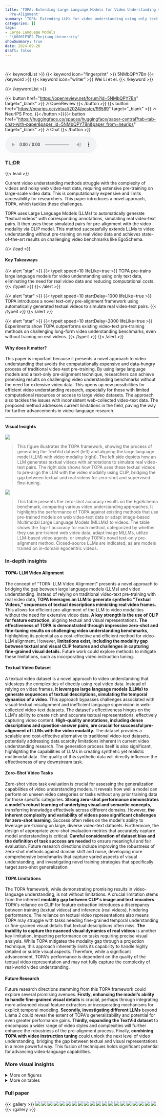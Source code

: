 ```yaml
---
title: 'TOPA: Extending Large Language Models for Video Understanding via Text-Only
  Pre-Alignment'
summary: 'TOPA: Extending LLMs for video understanding using only text data.'
categories: []
tags:
- Large Language Models
- "\U0001F3E2 Zhejiang University"
showSummary: true
date: 2024-09-26
draft: false
---
```


<br>

{{< keywordList >}}
{{< keyword icon="fingerprint" >}} 5NMbQPY7Bn {{< /keyword >}}
{{< keyword icon="writer" >}} Wei Li et el. {{< /keyword >}}
 
{{< /keywordList >}}

{{< button href="https://openreview.net/forum?id=5NMbQPY7Bn" target="_blank" >}}
↗ OpenReview
{{< /button >}}
{{< button href="https://neurips.cc/virtual/2024/poster/96589" target="_blank" >}}
↗ NeurIPS Proc.
{{< /button >}}{{< button href="https://huggingface.co/spaces/huggingface/paper-central?tab=tab-chat-with-paper&paper_id=5NMbQPY7Bn&paper_from=neurips" target="_blank" >}}
↗ Chat
{{< /button >}}



<audio controls>
    <source src="https://ai-paper-reviewer.com/5NMbQPY7Bn/podcast.wav" type="audio/wav">
    Your browser does not support the audio element.
</audio>


### TL;DR


{{< lead >}}

Current video understanding methods struggle with the complexity of videos and noisy web video-text data, requiring extensive pre-training on large-scale video data. This is computationally expensive and limits accessibility for researchers.  This paper introduces a novel approach, TOPA, which tackles these challenges. 



TOPA uses Large Language Models (LLMs) to automatically generate "textual videos" with corresponding annotations, simulating real video-text pairs.  It then uses these simulated pairs for pre-alignment with the video modality via CLIP model. This method successfully extends LLMs to video understanding without pre-training on real video data and achieves state-of-the-art results on challenging video benchmarks like EgoSchema.

{{< /lead >}}


#### Key Takeaways

{{< alert "star" >}}
{{< typeit speed=10 lifeLike=true >}} TOPA pre-trains large language models for video understanding using only text data, eliminating the need for real video data and reducing computational costs. {{< /typeit >}}
{{< /alert >}}

{{< alert "star" >}}
{{< typeit speed=10 startDelay=1000 lifeLike=true >}} TOPA introduces a novel text-only pre-alignment framework using automatically generated textual videos to simulate real video-text pairs. {{< /typeit >}}
{{< /alert >}}

{{< alert "star" >}}
{{< typeit speed=10 startDelay=2000 lifeLike=true >}} Experiments show TOPA outperforms existing video-text pre-training methods on challenging long-form video understanding benchmarks, even without training on real videos. {{< /typeit >}}
{{< /alert >}}

#### Why does it matter?
This paper is important because it presents a novel approach to video understanding that avoids the computationally expensive and data-hungry process of traditional video-text pre-training. By using large language models and a text-only pre-alignment technique, researchers can achieve promising results on challenging video understanding benchmarks without the need for extensive video data. This opens up new possibilities for efficient video understanding research, especially for those with limited computational resources or access to large video datasets.  The approach also tackles the issues with inconsistent web-collected video-text data.  The proposed method addresses current limitations in the field, paving the way for further advancements in video-language research.

------
#### Visual Insights



![](https://ai-paper-reviewer.com/5NMbQPY7Bn/figures_2_1.jpg)

> This figure illustrates the TOPA framework, showing the process of generating the TextVid dataset (left) and aligning the large language model (LLM) with video modality (right). The left side depicts how an LLM generates textual videos with annotations to simulate real video-text pairs. The right side shows how TOPA uses these textual videos to pre-align the LLM with the video modality using CLIP, bridging the gap between textual and real videos for zero-shot and supervised fine-tuning.





![](https://ai-paper-reviewer.com/5NMbQPY7Bn/tables_3_1.jpg)

> This table presents the zero-shot accuracy results on the EgoSchema benchmark, comparing various video understanding approaches.  It highlights the performance of TOPA against existing methods that use pre-trained models on web video-text data or adapt image-based Multimodal Large Language Models (MLLMs) to videos. The table shows the Top-1 accuracy for each method, categorized by whether they use pre-trained web video data, adapt image MLLMs, utilize LLM-based video agents, or employ TOPA's novel text-only pre-alignment method. Closed-source LLMs are indicated, as are models trained on in-domain egocentric videos.





### In-depth insights


#### TOPA: LLM Video Alignment
The concept of "TOPA: LLM Video Alignment" presents a novel approach to bridging the gap between large language models (LLMs) and video understanding.  Instead of relying on traditional video-text pre-training with real video data, **TOPA leverages an LLM to generate synthetic "Textual Videos," sequences of textual descriptions mimicking real video frames.** This allows for efficient pre-alignment of the LLM to video modalities without the need for extensive video data. **A key strength is the use of CLIP for feature extraction**, aligning textual and visual representations.  **The effectiveness of TOPA is demonstrated through impressive zero-shot and fine-tuning results on challenging video understanding benchmarks**, highlighting its potential as a cost-effective and efficient method for video-LLM alignment. However, **limitations exist, including the modality gap between textual and visual CLIP features and challenges in capturing fine-grained visual details.** Future work could explore methods to mitigate these limitations, such as incorporating video instruction tuning.

#### Textual Video Dataset
A textual video dataset is a novel approach to video understanding that sidesteps the complexities of directly using real video data.  Instead of relying on video frames, **it leverages large language models (LLMs) to generate sequences of textual descriptions, simulating the temporal dynamics of a video**.  This approach bypasses challenges associated with visual-textual misalignment and inefficient language supervision in web-collected video-text datasets.  The dataset's effectiveness hinges on the LLM's ability to create rich and accurate textual representations, effectively capturing video content. **High-quality annotations, including dense descriptions and question-answer pairs, are crucial for successful pre-alignment of LLMs with the video modality.** The dataset provides a scalable and cost-effective alternative to traditional video-text datasets, potentially addressing data scarcity limitations inherent in current video understanding research. The generation process itself is also significant, highlighting the capabilities of LLMs in creating synthetic yet realistic multimodal data. The quality of this synthetic data will directly influence the effectiveness of any downstream task.

#### Zero-Shot Video Tasks
Zero-shot video task evaluation is crucial for assessing the generalization capabilities of video understanding models.  It reveals how well a model can perform on unseen video categories or tasks without any prior training data for those specific categories.  **Strong zero-shot performance demonstrates a model's robust learning of underlying visual and semantic concepts**, transferring knowledge effectively across different domains. However, **the inherent complexity and variability of videos pose significant challenges for zero-shot learning**.  Success often relies on the model's ability to leverage pre-training on large, diverse video-text datasets.  Furthermore, the design of appropriate zero-shot evaluation metrics that accurately capture model understanding is critical.  **Careful consideration of dataset bias and the definition of task success are needed** to ensure meaningful and fair evaluation.  Future research directions include improving the robustness of zero-shot methods against domain shift and noise, developing more comprehensive benchmarks that capture varied aspects of visual understanding, and investigating novel training strategies that specifically target zero-shot generalization.

#### TOPA Limitations
The TOPA framework, while demonstrating promising results in video-language understanding, is not without limitations.  A crucial limitation stems from the inherent **modality gap between CLIP's image and text encoders**.  TOPA's reliance on CLIP for feature extraction introduces a discrepancy between training (textual videos) and inference (real videos), hindering performance.  The reliance on textual video representations also means TOPA may struggle with tasks needing fine-grained temporal understanding or fine-grained visual details that textual descriptions often miss.  **The inability to capture the nuanced visual dynamics of real videos** is another key limitation, impacting performance on tasks requiring precise visual analysis.   While TOPA mitigates the modality gap through a projection technique, this approach inherently limits its capability to handle highly detailed or subtle visual aspects.  Therefore, while a significant advancement, TOPA's performance is dependent on the quality of the textual video representation and may not fully capture the complexity of real-world video understanding.

#### Future Research
Future research directions stemming from this TOPA framework could explore several promising avenues. **Firstly, enhancing the model's ability to handle fine-grained visual details** is crucial, perhaps through integrating more advanced visual feature extractors or incorporating mechanisms for explicit temporal modeling. **Secondly, investigating different LLMs** beyond Llama 2 could reveal the extent of TOPA's generalizability and potential for even greater performance gains.  **Thirdly, expanding the TextVid dataset** to encompass a wider range of video styles and complexities will further enhance the robustness of the pre-alignment process.  Finally,  **combining TOPA with video instruction tuning** could unlock the next level of video understanding, bridging the gap between textual and visual representations in a more powerful way.  This fusion of techniques holds significant potential for advancing video-language capabilities.


### More visual insights

<details>
<summary>More on figures
</summary>


![](https://ai-paper-reviewer.com/5NMbQPY7Bn/figures_5_1.jpg)

> This figure illustrates the TOPA framework, showing the pipeline for generating the TextVid dataset (left) and the video-LLM alignment process (right).  The TextVid dataset generation involves using an LLM to create textual videos mimicking real videos. The video-LLM alignment uses CLIP to extract features from both textual and real videos and aligns the LLM to the video modality through text-only pre-alignment.  The framework also allows for zero-shot inference and supervised fine-tuning on downstream datasets.


![](https://ai-paper-reviewer.com/5NMbQPY7Bn/figures_8_1.jpg)

> This figure illustrates the TOPA framework, which consists of two main parts: TextVid dataset generation and video-LLM alignment.  The left side shows how the TextVid dataset is created using an LLM to generate textual videos with annotations. The right side shows how the LLM is aligned with the video modality using continuous CLIP text features (during training) and then adapts to real video data using projected CLIP visual features (during inference).  The framework also supports fine-tuning with real video data to further enhance performance.


![](https://ai-paper-reviewer.com/5NMbQPY7Bn/figures_19_1.jpg)

> This figure illustrates the TOPA framework, which consists of two main parts: TextVid dataset generation and video-LLM alignment.  The left side shows how the TextVid dataset is created using an LLM to generate textual videos (sequences of textual frames mimicking real videos) and their corresponding annotations (dense descriptions and QA pairs). The right side details the video-LLM alignment process.  TOPA pre-aligns the LLM with video modality using only text data from TextVids, leveraging CLIP for feature extraction to bridge the gap between text and image.  Zero-shot inference and supervised fine-tuning are also shown as options for adapting the aligned model to real video understanding tasks.


![](https://ai-paper-reviewer.com/5NMbQPY7Bn/figures_19_2.jpg)

> This figure illustrates the TOPA framework, which consists of two main parts: TextVid dataset generation and video-LLM alignment. The left side shows how TextVid is created using an LLM to generate textual videos and corresponding annotations. The right side shows how TOPA aligns LLMs with video modality using only text data. During text-only pre-alignment, the LLM processes continuous CLIP text features, which are analogous to continuous CLIP image features from real videos.  Zero-shot inference uses projected CLIP visual features, and fine-tuning can be done on downstream datasets.


![](https://ai-paper-reviewer.com/5NMbQPY7Bn/figures_19_3.jpg)

> This figure illustrates the TOPA framework, which consists of two main parts: TextVid dataset generation and video-LLM alignment. The left side shows how the TextVid dataset is generated using an LLM to create textual videos and their corresponding annotations.  The right side illustrates the video-LLM alignment process. During text-only pre-alignment, the LLM processes continuous CLIP text features of textual videos, effectively aligning itself with the video modality.  In zero-shot inference, CLIP image features from real videos are projected into the LLM's space, allowing for video understanding without training on real video data.  Finally, supervised fine-tuning is supported to enhance performance further.


![](https://ai-paper-reviewer.com/5NMbQPY7Bn/figures_19_4.jpg)

> This figure illustrates the TOPA framework, which consists of two main parts: TextVid dataset generation and video-LLM alignment. The left side shows how TextVids are created using an LLM to generate textual frames and annotations.  The right side details how the TextVids are used for text-only pre-alignment of the LLM with video modality via CLIP features, enabling zero-shot inference and supervised fine-tuning on downstream video datasets.


![](https://ai-paper-reviewer.com/5NMbQPY7Bn/figures_20_1.jpg)

> This figure illustrates the TOPA framework, showing the process of generating the TextVid dataset (left) and the video-LLM alignment process (right). The TextVid dataset is created by using an LLM to generate textual videos that simulate real videos. These textual videos are then used to pre-align the LLM with the video modality. During inference, CLIP is used to extract features from real videos, which are then projected into the LLM feature space. The LLM can then be fine-tuned on downstream video datasets to further improve performance.


![](https://ai-paper-reviewer.com/5NMbQPY7Bn/figures_20_2.jpg)

> This figure illustrates the TOPA framework, showing the process of generating the TextVid dataset (left) and how the video-LLM alignment is performed (right).  The TextVid dataset is created using an LLM to generate textual videos mimicking real video content. The right side shows how TOPA aligns LLMs with video modality by using continuous CLIP text features for pre-alignment and projected CLIP visual features for zero-shot inference.  Supervised fine-tuning on downstream datasets is also supported to further enhance performance.


![](https://ai-paper-reviewer.com/5NMbQPY7Bn/figures_20_3.jpg)

> This figure illustrates the TOPA framework, which consists of two main parts: TextVid dataset generation and video-LLM alignment.  The left side shows how the TextVid dataset is created using an LLM to generate textual videos and annotations. The right side depicts the video-LLM alignment process, where a pre-trained LLM is aligned with video modality using textual video representations.  The alignment allows for both zero-shot inference (using projected CLIP visual features) and supervised fine-tuning on downstream video datasets.


![](https://ai-paper-reviewer.com/5NMbQPY7Bn/figures_21_1.jpg)

> This figure shows the overall architecture of the TOPA framework, which is divided into two main parts: TextVid dataset generation and video-LLM alignment. The left side illustrates the process of generating the TextVid dataset using an LLM to create textual videos and corresponding annotations. The right side shows how TOPA aligns the LLM with the video modality using CLIP features.  During text-only pre-alignment, the LLM processes continuous text features, and then transitions to processing continuous image features for real video inference using a projection layer.  Zero-shot inference is also supported, as is supervised finetuning on downstream video datasets to further improve performance.


![](https://ai-paper-reviewer.com/5NMbQPY7Bn/figures_21_2.jpg)

> This figure illustrates the TOPA framework, which consists of two main parts: TextVid dataset generation and video-LLM alignment. The left side shows the process of generating the TextVid dataset using an LLM to create textual videos and their annotations. The right side shows how TOPA aligns LLMs with video modality using CLIP features and a pre-alignment step, enabling zero-shot inference and supervised fine-tuning.


![](https://ai-paper-reviewer.com/5NMbQPY7Bn/figures_21_3.jpg)

> This figure illustrates the TOPA framework, which consists of two main parts: TextVid dataset generation and video-LLM alignment.  The left side shows how the TextVid dataset is created using an LLM to generate textual videos and annotations. The right side details the video-LLM alignment process, demonstrating how TOPA pre-aligns LLMs with video modality using only text data and then adapts to real video understanding through zero-shot inference and supervised fine-tuning.


![](https://ai-paper-reviewer.com/5NMbQPY7Bn/figures_21_4.jpg)

> This figure shows the overall architecture of the TOPA framework, which consists of two main parts: TextVid dataset generation and video-LLM alignment. The left side illustrates the process of generating the TextVid dataset using an LLM to create textual videos and their corresponding annotations.  The right side shows the video-LLM alignment process, which involves pre-aligning the LLM with the video modality using the generated TextVid data and then using CLIP to align the text and image features.  The framework supports both zero-shot inference and supervised fine-tuning on downstream video datasets.


![](https://ai-paper-reviewer.com/5NMbQPY7Bn/figures_21_5.jpg)

> This figure shows a schematic overview of the TOPA framework. The left side illustrates the process of generating the TextVid dataset, which involves using a large language model (LLM) to create textual videos and their corresponding annotations. The right side shows the process of aligning a large language model (LLM) with the video modality. This alignment is performed using Text-Only Pre-Alignment (TOPA), which leverages continuous textual frames (analogous to continuous CLIP image features) to pre-align the LLM with the video modality.  The figure also highlights the zero-shot inference and supervised fine-tuning capabilities of the TOPA framework.


![](https://ai-paper-reviewer.com/5NMbQPY7Bn/figures_22_1.jpg)

> This figure illustrates the TOPA framework, which consists of two main parts: TextVid dataset generation and video-LLM alignment. The left side shows how textual videos are generated using an LLM, mimicking real video dynamics. The right side shows how these textual videos are used to pre-align LLMs with video modality using CLIP features, allowing for zero-shot and finetuned video understanding.  The framework highlights the process of generating textual video data, aligning the LLM with the video modality using textual frames and CLIP, performing zero-shot inference using projected CLIP visual features, and the option for supervised finetuning on downstream datasets.


![](https://ai-paper-reviewer.com/5NMbQPY7Bn/figures_22_2.jpg)

> This figure illustrates the TOPA framework, which consists of two main parts: TextVid dataset generation and video-LLM alignment. The left side shows how textual videos (Tideos) are generated using an LLM, mimicking real videos with continuous textual frames and annotations.  The right side depicts the video-LLM alignment process, where a pre-trained LLM is aligned with the video modality using the generated Tideos.  The process includes text-only pre-alignment, zero-shot inference (using projected CLIP visual features), and optional supervised fine-tuning on downstream video datasets.


![](https://ai-paper-reviewer.com/5NMbQPY7Bn/figures_22_3.jpg)

> This figure illustrates the TOPA framework, showing the process of generating the TextVid dataset (left) and the video-LLM alignment process (right).  The TextVid dataset generation uses an LLM to create textual videos simulating real videos. The alignment process uses CLIP to bridge textual and real video modalities, enabling the LLM to learn from textual videos and then adapt to real video data.  Zero-shot inference and supervised fine-tuning options are also shown.


![](https://ai-paper-reviewer.com/5NMbQPY7Bn/figures_22_4.jpg)

> This figure illustrates the TOPA framework, showing the TextVid dataset generation pipeline on the left and the video-LLM alignment framework on the right.  The left side depicts how an LLM is used to create textual videos (TextVids) mimicking real videos, complete with annotations for training. The right side details how TOPA aligns an LLM with video modality by using CLIP to bridge textual and real video features.  TOPA supports both zero-shot inference (using projected CLIP visual features) and supervised fine-tuning on downstream video datasets.


![](https://ai-paper-reviewer.com/5NMbQPY7Bn/figures_22_5.jpg)

> This figure illustrates the TOPA framework, which consists of two main parts: TextVid dataset generation and video-LLM alignment.  The left side shows how the TextVid dataset is created using an LLM to generate textual videos and annotations. The right side details how TOPA aligns the LLM with video modality using continuous CLIP text and image features, enabling zero-shot inference and supervised fine-tuning.


![](https://ai-paper-reviewer.com/5NMbQPY7Bn/figures_23_1.jpg)

> This figure illustrates the TOPA framework, which consists of two main parts: TextVid dataset generation and video-LLM alignment. The left side shows how textual videos (Tideos) are created using an LLM. These Tideos mimic real videos with textual frames and annotations, creating simulated video-text pairs. The right side depicts the video-LLM alignment process, where the LLM is pre-aligned with video modality using the generated Tideos and CLIP features (both text and image).  The framework supports both zero-shot inference (using projected CLIP visual features) and supervised fine-tuning on downstream video datasets.


![](https://ai-paper-reviewer.com/5NMbQPY7Bn/figures_23_2.jpg)

> This figure illustrates the TOPA framework, showing the process of generating the TextVid dataset (left) and the video-LLM alignment (right).  The left side depicts how an LLM generates textual videos and their annotations. The right side details how TOPA pre-aligns LLMs with video modality using textual video data and CLIP for feature extraction, enabling zero-shot inference and fine-tuning on real video data.


![](https://ai-paper-reviewer.com/5NMbQPY7Bn/figures_23_3.jpg)

> This figure illustrates the TOPA framework, which consists of two main parts: TextVid dataset generation and video-LLM alignment. The left side shows how TextVid is created using an LLM to generate textual videos with annotations. The right side demonstrates how TOPA aligns LLMs with video modality using TextVid, CLIP, and an adapter. The framework supports both zero-shot inference and supervised fine-tuning.


![](https://ai-paper-reviewer.com/5NMbQPY7Bn/figures_24_1.jpg)

> This figure illustrates the TOPA framework, which consists of two main parts: TextVid dataset generation and video-LLM alignment. The left side shows how the TextVid dataset is created using an LLM to generate textual videos and annotations.  The right side details the video-LLM alignment process.  During text-only pre-alignment, the LLM processes textual video features (analogous to real video features), enabling zero-shot inference with real video data using projected CLIP visual features.  The framework also supports supervised fine-tuning for improved performance.


![](https://ai-paper-reviewer.com/5NMbQPY7Bn/figures_24_2.jpg)

> This figure illustrates the TOPA framework, which consists of two main parts: TextVid dataset generation and video-LLM alignment.  The left side shows how the TextVid dataset is created using an LLM to generate textual videos and their annotations. The right side details the video-LLM alignment process, showing how TOPA uses text-only pre-alignment to align LLMs with the video modality.  It also highlights the zero-shot inference and supervised finetuning capabilities of the framework.


![](https://ai-paper-reviewer.com/5NMbQPY7Bn/figures_24_3.jpg)

> This figure illustrates the TOPA framework, which consists of two main parts: TextVid dataset generation and video-LLM alignment. The left side shows the process of generating the TextVid dataset using an LLM to create textual videos and their annotations. The right side illustrates the video-LLM alignment process, where the LLM is pre-aligned with video modality using textual videos and CLIP features.  Zero-shot inference and supervised fine-tuning are also shown as ways to use the aligned LLM for video understanding tasks.


![](https://ai-paper-reviewer.com/5NMbQPY7Bn/figures_24_4.jpg)

> This figure illustrates the TOPA framework, showing the process of generating the TextVid dataset (left) and the video-LLM alignment process (right).  The TextVid generation uses an LLM to create textual videos that mimic real videos. The alignment process involves pre-aligning an LLM with textual video representations using CLIP for feature extraction, enabling zero-shot inference and fine-tuning on real video datasets.


![](https://ai-paper-reviewer.com/5NMbQPY7Bn/figures_24_5.jpg)

> This figure illustrates the TOPA framework, which consists of two main parts: TextVid dataset generation and video-LLM alignment.  The left side shows how TextVids are created using an LLM, generating textual frames analogous to real video frames, complete with descriptions and question-answer pairs. The right side depicts how TOPA pre-aligns LLMs with video data using only text, bridging the gap between textual and real video representations via the CLIP model.  Zero-shot inference and supervised fine-tuning are also shown as options for using the aligned model.


![](https://ai-paper-reviewer.com/5NMbQPY7Bn/figures_26_1.jpg)

> This figure illustrates the TOPA framework, which consists of two main parts: TextVid dataset generation and video-LLM alignment. The left side shows how TextVid is created using an LLM to generate textual videos and their annotations. The right side details the video-LLM alignment process, including text-only pre-alignment using continuous CLIP text features and zero-shot inference using projected CLIP visual features.  The framework also supports supervised fine-tuning for enhanced performance.


![](https://ai-paper-reviewer.com/5NMbQPY7Bn/figures_26_2.jpg)

> This figure visualizes the Tideo features generated from different types of prompts, namely Howto100m, WebVid, Ego4D, and WordNet. Each point represents a Tideo feature vector, and the color indicates the type of prompt used to generate it. The figure shows that the Tideo features generated from different types of prompts are clustered together in different regions of the feature space, indicating that the features capture different aspects of the video content. This visualization helps to understand the diversity of the Tideo dataset and how different types of prompts contribute to this diversity.  The plot appears to use a dimensionality reduction technique (like t-SNE or UMAP) to project the high-dimensional feature vectors into a 2D space for visualization.


![](https://ai-paper-reviewer.com/5NMbQPY7Bn/figures_28_1.jpg)

> This figure illustrates the TOPA framework, which consists of two main parts: TextVid dataset generation and video-LLM alignment. The left side shows how the TextVid dataset is created using an LLM to generate textual videos and their annotations.  The right side details the video-LLM alignment process, including text-only pre-alignment using continuous CLIP text features, zero-shot inference using projected CLIP visual features, and optional supervised fine-tuning on downstream video datasets to enhance performance.


![](https://ai-paper-reviewer.com/5NMbQPY7Bn/figures_29_1.jpg)

> This figure illustrates the TOPA framework, which consists of two main stages: TextVid dataset generation and video-LLM alignment.  The left side shows how the TextVid dataset is created using an LLM to generate textual videos (Tideos) mimicking real videos. The right side details the video-LLM alignment process, which involves text-only pre-alignment using the Tideos and CLIP features, followed by zero-shot inference and optional supervised fine-tuning on real video datasets.


![](https://ai-paper-reviewer.com/5NMbQPY7Bn/figures_31_1.jpg)

> This figure illustrates the TOPA framework, showing the two main stages: TextVid dataset generation and video-LLM alignment. The left side depicts the process of creating the TextVid dataset using an LLM to generate textual videos and annotations. The right side details the alignment process, where a language model (LLM) is pre-aligned with video modality using textual videos, and how this alignment facilitates both zero-shot inference using CLIP visual features and supervised finetuning on real video datasets.


![](https://ai-paper-reviewer.com/5NMbQPY7Bn/figures_33_1.jpg)

> This figure illustrates the TOPA framework, which consists of two main parts: TextVid dataset generation and video-LLM alignment. The left side shows how the TextVid dataset is created using an LLM to generate textual videos and their annotations. The right side shows how the pre-trained LLM is aligned with video modality using the generated TextVid dataset and CLIP features.  TOPA supports both zero-shot inference using projected CLIP visual features and supervised fine-tuning on downstream video datasets for improved performance.


![](https://ai-paper-reviewer.com/5NMbQPY7Bn/figures_34_1.jpg)

> This figure illustrates the TOPA framework's two main stages: TextVid dataset generation and video-LLM alignment.  The left side shows how textual videos (Tideos) are created using an LLM, mimicking real videos with textual frames and annotations.  The right side details the alignment process: during text-only pre-alignment, the LLM processes continuous CLIP text features from Tideos.  For real video inference (zero-shot or fine-tuned), CLIP visual features are projected to align with the LLM's text feature space. Fine-tuning on downstream video datasets can further enhance performance.


</details>




<details>
<summary>More on tables
</summary>


![](https://ai-paper-reviewer.com/5NMbQPY7Bn/tables_6_1.jpg)
> This table presents the zero-shot performance of various video understanding approaches on the EgoSchema benchmark's full set.  It compares different model types (pre-trained on web video-text data, adapting image MLLMs for video understanding, LLM-based video agents, and the proposed TOPA), highlighting their accuracy (Acc@1).  Closed-source LLMs are indicated, along with notes on any in-domain training and subset results for clarity.

![](https://ai-paper-reviewer.com/5NMbQPY7Bn/tables_7_1.jpg)
> This table presents the results of a zero-shot evaluation on the EgoSchema benchmark. It compares the performance of various video understanding models, including those using closed-source LLMs (marked in gray), models trained with in-domain data (denoted by †), and models evaluated on a subset of EgoSchema (denoted by *).  The table highlights the Top-1 accuracy achieved by each model, providing a comparison across different video understanding approaches.

![](https://ai-paper-reviewer.com/5NMbQPY7Bn/tables_7_2.jpg)
> This table presents the zero-shot results on the EgoSchema benchmark, comparing various video understanding approaches.  It highlights the performance of different models, categorized by their underlying core visual language models (VLMs) and large language models (LLMs). The table distinguishes between models trained on web video-text data, those adapting image-based MLLMs for video, LLM-based video agents, and the proposed TOPA method.  The results show TOPA's competitive performance, especially considering its text-only pre-alignment approach and lack of training on real video data.

![](https://ai-paper-reviewer.com/5NMbQPY7Bn/tables_7_3.jpg)
> This table presents the results of a zero-shot evaluation on the EgoSchema benchmark, comparing various video understanding approaches.  It highlights the performance (accuracy@1) of different models, categorized by their core visual language models (VLMs), core large language models (LLMs), or whether they employ image-based adaptation or video agents.  The table also indicates if a model uses closed-source LLMs and trained with in-domain egocentric videos, providing a comprehensive comparison of approaches.

![](https://ai-paper-reviewer.com/5NMbQPY7Bn/tables_8_1.jpg)
> This table presents the zero-shot performance of various video understanding models on the EgoSchema benchmark.  It compares different approaches, categorizing them by their underlying methodology (e.g., web video pre-training, adapting image MLLMs, LLM-based video agents, and the proposed TOPA method). The table highlights the Top-1 accuracy achieved by each model, showing how TOPA compares to existing state-of-the-art methods, even without training on real video data.  The use of closed-source LLMs is indicated, as is the use of in-domain training data.

![](https://ai-paper-reviewer.com/5NMbQPY7Bn/tables_9_1.jpg)
> This table presents the zero-shot video captioning results on MSR-VTT and VATEX benchmarks, using CIDEr scores as the evaluation metric.  It compares the performance of various models, categorized into those pre-trained on web video-text data and those using a text-only pre-training approach (TOPA). The table highlights the performance improvement achieved by TOPA compared to other text-only methods and even some video-text pre-training methods.

![](https://ai-paper-reviewer.com/5NMbQPY7Bn/tables_9_2.jpg)
> This table presents the results of a blind test conducted on the EgoSchema benchmark.  The 'Blind' setting means that the model only received the questions and choices, but not the actual video. This tests the model's ability to answer questions based solely on its pre-existing knowledge and linguistic understanding.  The table compares the performance of several LLMs (Large Language Models) under this blind condition. The performance of TOPA models (TOPA-Llama2-7B and TOPA-Llama2-13B) is also shown, demonstrating their ability to perform well even without access to the video.

![](https://ai-paper-reviewer.com/5NMbQPY7Bn/tables_9_3.jpg)
> This table presents the ablation study on the number of video frames used as input to the TOPA model for the NeXT-QA and EgoSchema benchmarks.  It shows the performance of Llama2-7B and Llama2-13B models with 1, 5, and 10 frames, demonstrating how the accuracy increases with the number of frames, indicating the model's ability to capture temporal dynamics from more video information.

![](https://ai-paper-reviewer.com/5NMbQPY7Bn/tables_17_1.jpg)
> This table compares the performance of various methods on the EgoSchema benchmark's subset and full set for multi-choice video QA.  The 'Gap' column shows the difference in accuracy between the subset and full set, highlighting the challenge of generalizing to more complex and diverse video data. The methods include those using similarity-based approaches, LLM logits, and LLM selection. TOPA is shown with and without multi-choice training to demonstrate the impact of this type of training. This table demonstrates the impact of using different evaluation methods (LLM Logits vs LLM Selection) on the performance gap between the subset and full set of the EgoSchema dataset.

![](https://ai-paper-reviewer.com/5NMbQPY7Bn/tables_18_1.jpg)
> This table presents the ablation study of the modality projection (Equation 2) in the TOPA framework. It shows the results on the EgoSchema full set for two different models, TOPA-LLama2-7B and TOPA-LLama2-13B, with and without the modality projection. The modality projection aims to bridge the gap between CLIP text features used in pre-training and CLIP image features used in inference, improving the model's performance.

![](https://ai-paper-reviewer.com/5NMbQPY7Bn/tables_25_1.jpg)
> This table presents the zero-shot results on the EgoSchema benchmark.  It compares various video understanding approaches, categorized by their method (web video pre-training, adapting image MLLMs, LLM-based video agents, and the proposed TOPA method).  The results are shown as accuracy at Top-1 (Acc@1), highlighting the performance of each method on the full EgoSchema dataset and, in some cases, a subset.  The table also notes which methods use closed-source LLMs and those trained on in-domain egocentric videos.

![](https://ai-paper-reviewer.com/5NMbQPY7Bn/tables_26_1.jpg)
> This table presents the vocabulary size of textual videos (Tideos) generated using different prompts.  The prompts are based on four different datasets: Howto100m, Ego4D, WebVid, and WordNet.  To ensure a fair comparison, a random sample of 20,000 global captions was selected from each dataset's generated Tideos, and the resulting vocabulary size was then calculated and displayed in the table. This analysis helps to understand the diversity of the language used across different sources and their impact on the generated Tideos.

![](https://ai-paper-reviewer.com/5NMbQPY7Bn/tables_27_1.jpg)
> This table details the hyperparameters used for training the various models in the paper. It includes information about the model, training dataset, number of epochs, effective batch size, base learning rate, and the optimizer used.  The table differentiates between the pre-training phase and the fine-tuning phase for the TOPA models, and also shows hyperparameters for the baseline models for comparison.

</details>




### Full paper

{{< gallery >}}
<img src="https://ai-paper-reviewer.com/5NMbQPY7Bn/1.png" class="grid-w50 md:grid-w33 xl:grid-w25" />
<img src="https://ai-paper-reviewer.com/5NMbQPY7Bn/2.png" class="grid-w50 md:grid-w33 xl:grid-w25" />
<img src="https://ai-paper-reviewer.com/5NMbQPY7Bn/3.png" class="grid-w50 md:grid-w33 xl:grid-w25" />
<img src="https://ai-paper-reviewer.com/5NMbQPY7Bn/4.png" class="grid-w50 md:grid-w33 xl:grid-w25" />
<img src="https://ai-paper-reviewer.com/5NMbQPY7Bn/5.png" class="grid-w50 md:grid-w33 xl:grid-w25" />
<img src="https://ai-paper-reviewer.com/5NMbQPY7Bn/6.png" class="grid-w50 md:grid-w33 xl:grid-w25" />
<img src="https://ai-paper-reviewer.com/5NMbQPY7Bn/7.png" class="grid-w50 md:grid-w33 xl:grid-w25" />
<img src="https://ai-paper-reviewer.com/5NMbQPY7Bn/8.png" class="grid-w50 md:grid-w33 xl:grid-w25" />
<img src="https://ai-paper-reviewer.com/5NMbQPY7Bn/9.png" class="grid-w50 md:grid-w33 xl:grid-w25" />
<img src="https://ai-paper-reviewer.com/5NMbQPY7Bn/10.png" class="grid-w50 md:grid-w33 xl:grid-w25" />
<img src="https://ai-paper-reviewer.com/5NMbQPY7Bn/11.png" class="grid-w50 md:grid-w33 xl:grid-w25" />
<img src="https://ai-paper-reviewer.com/5NMbQPY7Bn/12.png" class="grid-w50 md:grid-w33 xl:grid-w25" />
<img src="https://ai-paper-reviewer.com/5NMbQPY7Bn/13.png" class="grid-w50 md:grid-w33 xl:grid-w25" />
<img src="https://ai-paper-reviewer.com/5NMbQPY7Bn/14.png" class="grid-w50 md:grid-w33 xl:grid-w25" />
<img src="https://ai-paper-reviewer.com/5NMbQPY7Bn/15.png" class="grid-w50 md:grid-w33 xl:grid-w25" />
<img src="https://ai-paper-reviewer.com/5NMbQPY7Bn/16.png" class="grid-w50 md:grid-w33 xl:grid-w25" />
<img src="https://ai-paper-reviewer.com/5NMbQPY7Bn/17.png" class="grid-w50 md:grid-w33 xl:grid-w25" />
<img src="https://ai-paper-reviewer.com/5NMbQPY7Bn/18.png" class="grid-w50 md:grid-w33 xl:grid-w25" />
<img src="https://ai-paper-reviewer.com/5NMbQPY7Bn/19.png" class="grid-w50 md:grid-w33 xl:grid-w25" />
<img src="https://ai-paper-reviewer.com/5NMbQPY7Bn/20.png" class="grid-w50 md:grid-w33 xl:grid-w25" />
{{< /gallery >}}